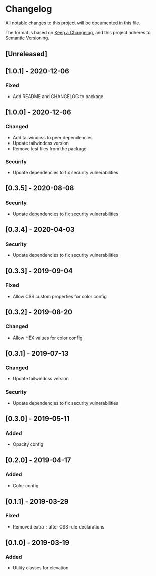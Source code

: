 # Changelog

All notable changes to this project will be documented in this file.

The format is based on [Keep a Changelog](https://keepachangelog.com/en/1.0.0/),
and this project adheres to [Semantic Versioning](https://semver.org/spec/v2.0.0.html).

## [Unreleased]

## [1.0.1] - 2020-12-06

### Fixed

- Add README and CHANGELOG to package

## [1.0.0] - 2020-12-06

### Changed

- Add tailwindcss to peer dependencies
- Update tailwindcss version
- Remove test files from the package

### Security

- Update dependencies to fix security vulnerabilities

## [0.3.5] - 2020-08-08

### Security

- Update dependencies to fix security vulnerabilities

## [0.3.4] - 2020-04-03

### Security

- Update dependencies to fix security vulnerabilities

## [0.3.3] - 2019-09-04

### Fixed

- Allow CSS custom properties for color config

## [0.3.2] - 2019-08-20

### Changed

- Allow HEX values for color config

## [0.3.1] - 2019-07-13

### Changed

- Update tailwindcss version

### Security

- Update dependencies to fix security vulnerabilities

## [0.3.0] - 2019-05-11

### Added

- Opacity config

## [0.2.0] - 2019-04-17

### Added

- Color config

## [0.1.1] - 2019-03-29

### Fixed

- Removed extra `;` after CSS rule declarations

## [0.1.0] - 2019-03-19

### Added

- Utility classes for elevation
